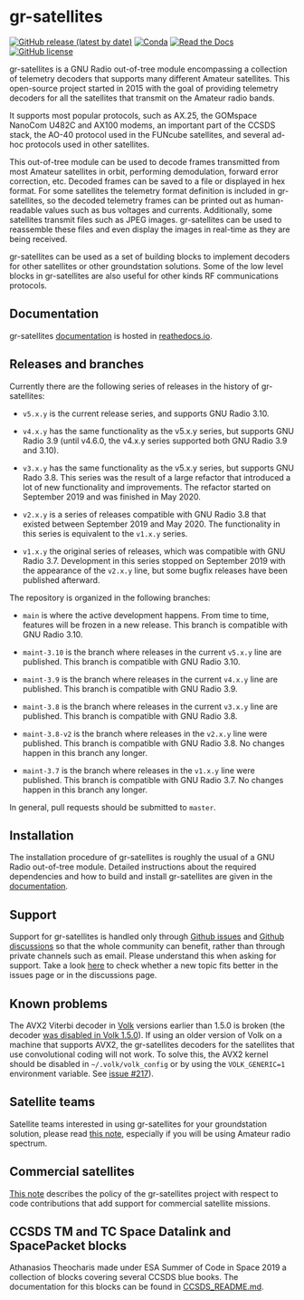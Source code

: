 # gr-satellites

[![GitHub release (latest by date)](https://img.shields.io/github/v/release/daniestevez/gr-satellites)](https://github.com/daniestevez/gr-satellites/releases/latest)
[![Conda](https://img.shields.io/conda/v/conda-forge/gnuradio-satellites)](https://anaconda.org/conda-forge/gnuradio-satellites)
[![Read the Docs](https://img.shields.io/readthedocs/gr-satellites)](https://gr-satellites.readthedocs.io/)
[![GitHub license](https://img.shields.io/github/license/daniestevez/gr-satellites)](https://github.com/daniestevez/gr-satellites/blob/master/LICENSE)

gr-satellites is a GNU Radio out-of-tree module encompassing a collection of
telemetry decoders that supports many different Amateur satellites. This
open-source project started in 2015 with the goal of providing telemetry
decoders for all the satellites that transmit on the Amateur radio bands.

It supports most popular protocols, such as AX.25, the GOMspace NanoCom U482C
and AX100 modems, an important part of the CCSDS stack, the AO-40 protocol used
in the FUNcube satellites, and several ad-hoc protocols used in other
satellites.

This out-of-tree module can be used to decode frames transmitted from most
Amateur satellites in orbit, performing demodulation, forward error correction,
etc. Decoded frames can be saved to a file or displayed in hex format. For some
satellites the telemetry format definition is included in gr-satellites, so the
decoded telemetry frames can be printed out as human-readable values such as bus
voltages and currents. Additionally, some satellites transmit files such as JPEG
images. gr-satellites can be used to reassemble these files and even display the
images in real-time as they are being received.

gr-satellites can be used as a set of building blocks to implement decoders for
other satellites or other groundstation solutions. Some of the low level blocks
in gr-satellites are also useful for other kinds RF communications protocols.

## Documentation

gr-satellites [documentation](https://gr-satellites.readthedocs.io/) is hosted in
[reathedocs.io](https://readthedocs.io/).

## Releases and branches

Currently there are the following series of releases in the history of
gr-satellites:

* `v5.x.y` is the current release series, and supports GNU Radio 3.10.

* `v4.x.y` has the same functionality as the v5.x.y series, but supports
  GNU Radio 3.9 (until v4.6.0, the v4.x.y series supported both GNU Radio
  3.9 and 3.10).

* `v3.x.y` has the same functionality as the v5.x.y series, but supports
  GNU Rado 3.8. This series was the result of a large refactor that
  introduced a lot of new functionality and improvements.
  The refactor started on September 2019 and was finished in May 2020.
   
* `v2.x.y` is a series of releases compatible with GNU Radio 3.8 that existed
  between September 2019 and May 2020. The functionality in this series is
  equivalent to the `v1.x.y` series.

* `v1.x.y` the original series of releases, which was compatible with GNU Radio
  3.7. Development in this series stopped on September 2019 with the appearance
  of the `v2.x.y` line, but some bugfix releases have been published afterward.

The repository is organized in the following branches:

* `main` is where the active development happens. From time to time, features
  will be frozen in a new release. This branch is compatible with GNU Radio 3.10.

* `maint-3.10` is the branch where releases in the current `v5.x.y` line are
  published. This branch is compatible with GNU Radio 3.10.

* `maint-3.9` is the branch where releases in the current `v4.x.y` line are
  published. This branch is compatible with GNU Radio 3.9.

* `maint-3.8` is the branch where releases in the current `v3.x.y` line are
  published. This branch is compatible with GNU Radio 3.8.

* `maint-3.8-v2` is the branch where releases in the `v2.x.y` line were
  published. This branch is compatible with GNU Radio 3.8. No changes
  happen in this branch any longer.

* `maint-3.7` is the branch where releases in the `v1.x.y` line were
  published. This branch is compatible with GNU Radio 3.7. No changes happen
  in this branch any longer.

In general, pull requests should be submitted to `master`.

## Installation

The installation procedure of gr-satellites is roughly the usual of a GNU Radio
out-of-tree module. Detailed instructions about the required dependencies and
how to build and install gr-satellites are given in the
[documentation](https://gr-satellites.readthedocs.io/).

## Support

Support for gr-satellites is handled only through
[Github issues](https://github.com/daniestevez/gr-satellites/issues)
and [Github discussions](https://github.com/daniestevez/gr-satellites/discussions)
so that the whole community can benefit, rather than through private
channels such as email. Please understand this when asking for support.
Take a look [here](https://github.com/daniestevez/gr-satellites/discussions/304) to
check whether a new topic fits better in the issues page or in the discussions page.

## Known problems

The AVX2 Viterbi decoder in [Volk](https://github.com/gnuradio/volk) versions
earlier than 1.5.0 is broken (the decoder
[was disabled in Volk 1.5.0](https://github.com/gnuradio/volk/commit/61497d115aead301850453d418415f5ad346ee25)).
If using an older version of Volk on a machine that supports AVX2, the
gr-satellites decoders for the satellites that use convolutional coding will not
work. To solve this, the AVX2 kernel should be disabled in `~/.volk/volk_config` or by using
the `VOLK_GENERIC=1` environment variable. See
[issue #217](https://github.com/daniestevez/gr-satellites/issues/217)).

## Satellite teams

Satellite teams interested in using gr-satellites for your groundstation
solution, please read
[this note](https://github.com/daniestevez/gr-satellites/blob/master/satellite_teams.md),
especially if you will be using Amateur radio spectrum.

## Commercial satellites

[This note](https://github.com/daniestevez/gr-satellites/blob/main/commercial_satellites.md)
describes the policy of the gr-satellites project with respect to code
contributions that add support for commercial satellite missions.

## CCSDS TM and TC Space Datalink and SpacePacket blocks

Athanasios Theocharis made under ESA Summer of Code in Space 2019 a collection
of blocks covering several CCSDS blue books. The documentation for this blocks
can be found in
[CCSDS_README.md](https://github.com/daniestevez/gr-satellites/blob/master/CCSDS_README.md).
